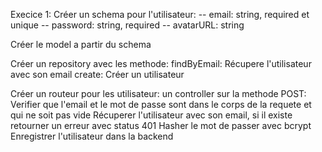 Execice 1:
Créer un schema pour l'utilisateur:
-- email: string, required et unique
-- password: string, required
-- avatarURL: string

Créer le model a partir du schema

Créer un repository avec les methode:
findByEmail: Récupere l'utilisateur avec son email
create: Créer un utilisateur

Créer un routeur pour les utilisateur:
un controller sur la methode POST:
Verifier que l'email et le mot de passe sont dans le corps de la requete et qui ne soit pas vide
Récuperer l'utilisateur avec son email, si il existe retourner un erreur avec status 401
Hasher le mot de passer avec bcrypt
Enregistrer l'utilisateur dans la backend